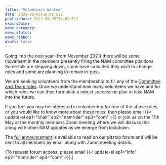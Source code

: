 ```yaml
---
title: "Volunteers Wanted"
date: 2021-05-05T16:02:51Z
publishDate: 2021-05-05T16:02:51Z
expiryDate: 
news_category:
news_status: 
news_ribbon: 
draft: false
---
```


Going into the next year (from November 2021) there will be some movement in the members presently filling the NAM committee positions.  Some folk are stepping down, some have indicated they wish to change roles and some are planning to remain in-post. 

We are seeking volunteers from the membership to fill any of the [Committee and Team roles](/about/team/ "Go to our team page").  Once we understand how many volunteers we have and for which roles we can then formulate a robust succession plan to take NAM into the future.

If you feel you may be interested in volunteering for one of the above roles, or you would like to know more about these roles, then please email {{< update-el ep1="chair" ep2="namrider" ep3="com" >}} or join us on the 11th May at the monthly members Zoom meeting where we will discuss this along with other NAM updates as we emerge from lockdown. 

The [full announcement](https://pitstop.namrider.com/t/volunteers-wanted/144 "Go to the pitstop forum") is available to read on our pitstop forum and will be sent to all members by email along with Zoom meeting details. 

(To request forum access, please email {{< update-el ep1="info" ep2="namrider" ep3="com" >}}.)



